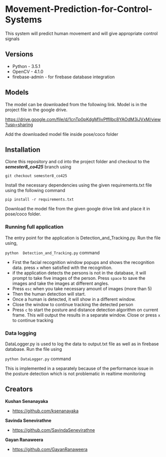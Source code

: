 # Movement-Prediction-for-Control-Systems
This system will predict human movement and will give appropriate control signals

## Versions
- Python - 3.5.1
- OpenCV - 4.1.0
- firebase-admin - for firebase database integration

## Models
The model can be downloaded from the following link. Model is in the project file in the google drive.

 <https://drive.google.com/file/d/1cnTp0pKdgM1ivPffllbc8YAOdM3iJVxM/view?usp=sharing>


Add the downloaded model file inside pose/coco folder

## Installation
Clone this repository and cd into the project folder and checkout to the ***semester8_co425*** branch using

``` git checkout semester8_co425 ```

Install the necessary dependencies using the given requirements.txt file using the following command

``` pip install -r requirements.txt ```

Download the model file from the given google drive link and place it in pose/coco folder.

### Running full application
The entry point for the application is Detection_and_Tracking.py. Run the file using,

``` python  Detection_and_Tracking.py ``` command
- First the facial recognition window popups and shows the recognition data. press ``` x ``` when satisfied with the recognition. 
- if the application detects the persons is not in the database, it will prompt to take five images of the person. Press ``` space ``` to save the images and take the images at different angles.
- Press ``` esc ``` when you take necessary amount of images (more than 5)
- Then the human detection will start.
- Once a human is detected, it will show in a different window.
- Close the window to continue tracking the detected person
- Press ``` c ``` to start the posture and distance detection algorithm on current frame. This will output the results in a separate window. Close or press ``` x ``` to continue tracking

### Data logging
DataLogger.py is used to log the data to output.txt file as well as in firebase database.
Run the file using 

``` python DataLogger.py ``` command

This is implemented in a separately because of the performance issue in the posture detection which is not problematic in realtime monitoring

## Creators

**Kushan Senanayaka**

* <https://github.com/ksenanayaka>

**Savinda Senevirathne**

* <https://github.com/SavindaSenevirathne>

**Gayan Ranaweera**

* <https://github.com/GayanRanaweera>